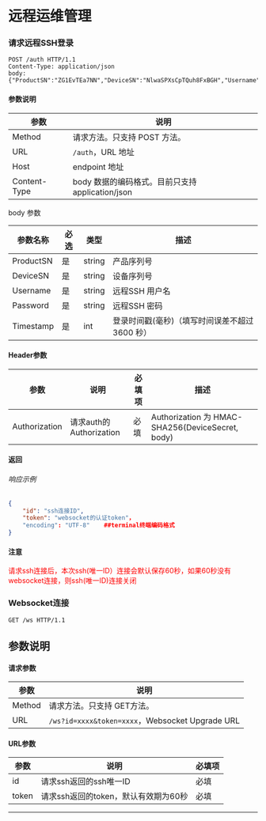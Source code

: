 # 远程运维管理




### 请求远程SSH登录

```http
POST /auth HTTP/1.1
Content-Type: application/json
body: {"ProductSN":"ZG1EvTEa7NN","DeviceSN":"NlwaSPXsCpTQuh8FxBGH","Username":"1214545","Password":"123456","Timestamp":102486456}
```

#### 参数说明

|参数|说明|
|---|---|
|Method|请求方法。只支持 POST 方法。|
|URL|`/auth`，URL 地址|
|Host|endpoint 地址|
|Content-Type|body 数据的编码格式。目前只支持 application/json|

body 参数

|参数名称|必选|类型|描述|
|---|---|---|---|
|ProductSN|是|string|产品序列号|
|DeviceSN|是|string|设备序列号|
|Username|是|string|远程SSH 用户名|
|Password|是|string|远程SSH 密码|
|Timestamp|是|int|登录时间戳(毫秒)（填写时间误差不超过 3600 秒）|

#### Header参数
|参数|说明|必填项|描述|
|---|---|---|---|
|Authorization | 请求auth的Authorization | 必填 | Authorization 为 HMAC-SHA256(DeviceSecret, body)|

#### 返回
###### 响应示例
```json
{
    "id": "ssh连接ID",
    "token": "websocket的认证token"，
    "encoding": "UTF-8"    ##terminal终端编码格式
}
```

#### 注意
<font color=red>请求ssh连接后，本次ssh(唯一ID）连接会默认保存60秒，如果60秒没有websocket连接，则ssh(唯一ID)连接关闭</font>


### Websocket连接 

```ws
GET /ws HTTP/1.1
```

## 参数说明

#### 请求参数
|参数|说明|
|---|---|
|Method|请求方法。只支持 GET方法。|
|URL|`/ws?id=xxxx&token=xxxx`，Websocket Upgrade URL|

#### URL参数
|参数|说明|必填项|
|---|---|---|
|id|请求ssh返回的ssh唯一ID |必填|
|token|请求ssh返回的token，默认有效期为60秒 |必填|

---